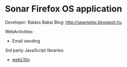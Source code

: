 Sonar Firefox OS application
==========

Developer: Balázs Bakai
Blog: http://seamplex.blogspot.hu

WebActivities:

* Email sending

3rd party JavaScript libraries:

* [webL10n](https://github.com/fabi1cazenave/webL10n)
